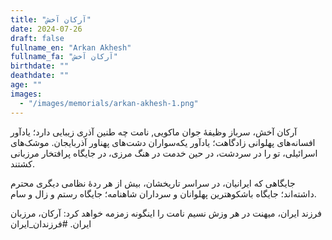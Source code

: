```yaml
---
title: "آرکان آخش"
date: 2024-07-26
draft: false
fullname_en: "Arkan Akhesh"
fullname_fa: "آرکان آخش"
birthdate: ""
deathdate: ""
age: ""
images:
  - "/images/memorials/arkan-akhesh-1.png"
---
```


آرکان آخش، سرباز وظیفۀ جوان ماکویی,
نامت چه طنین آذری زیبایی دارد؛ یادآور افسانه‌های پهلوانی زادگاهت؛ یادآور یکه‌سواران دشت‌های پهناور آذربایجان.
موشک‌های اسرائیلی، تو را در سردشت، در حین خدمت در هنگ مرزی، در جایگاه پرافتخار مرزبانی کشتند.

جایگاهی که ایرانیان، در سراسر تاریخشان، بیش از هر ردۀ نظامی دیگری محترم داشته‌اند؛ جایگاه باشکوهترین پهلوانان و سرداران شاهنامه؛ جایگاه رستم و زال و سام.

فرزند ایران، میهنت در هر وزش نسیم نامت را اینگونه زمزمه خواهد کرد: آرکان، مرزبان ایران.
#فرزندان_ایران
